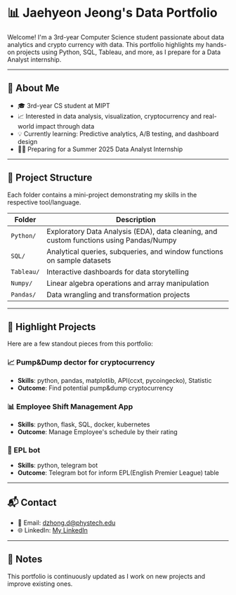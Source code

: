 # 📊 Jaehyeon Jeong's Data Portfolio

Welcome! I'm a 3rd-year Computer Science student passionate about data analytics and crypto currency with data. This portfolio highlights my hands-on projects using Python, SQL, Tableau, and more, as I prepare for a Data Analyst internship.

---

## 🧠 About Me

- 🎓 3rd-year CS student at MIPT
- 📈 Interested in data analysis, visualization, cryptocurrency and real-world impact through data
- 💡 Currently learning: Predictive analytics, A/B testing, and dashboard design
- 🧑‍💻 Preparing for a Summer 2025 Data Analyst Internship

---

## 📁 Project Structure

Each folder contains a mini-project demonstrating my skills in the respective tool/language.

| Folder     | Description |
|------------|-------------|
| `Python/`  | Exploratory Data Analysis (EDA), data cleaning, and custom functions using Pandas/Numpy |
| `SQL/`     | Analytical queries, subqueries, and window functions on sample datasets |
| `Tableau/` | Interactive dashboards for data storytelling |
| `Numpy/`   | Linear algebra operations and array manipulation |
| `Pandas/`  | Data wrangling and transformation projects |

---

## 🧪 Highlight Projects

Here are a few standout pieces from this portfolio:

### 📈 Pump&Dump dector for cryptocurrency
- **Skills**: python, pandas, matplotlib, API(ccxt, pycoingecko), Statistic
- **Outcome**: Find potential pump&dump cryptocurrency

### 📊 Employee Shift Management App
- **Skills**: python, flask, SQL, docker, kubernetes
- **Outcome**: Manage Employee's schedule by their rating

### 📄 EPL bot
- **Skills**: python, telegram bot
- **Outcome**: Telegram bot for inform EPL(English Premier League) table

---

## 📬 Contact

- 📧 Email: dzhong.d@phystech.edu
- 🌐 LinkedIn: [My LinkedIn](https://www.linkedin.com/in/jaehyeon-jeong-09a81a193)

---

## 📌 Notes

This portfolio is continuously updated as I work on new projects and improve existing ones.

